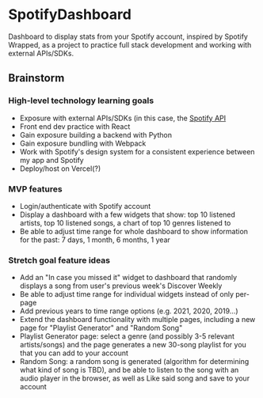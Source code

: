 # SpotifyDashboard
Dashboard to display stats from your Spotify account, inspired by Spotify Wrapped, as a project to practice full stack development and working with external APIs/SDKs.

## Brainstorm
### High-level technology learning goals
- Exposure with external APIs/SDKs (in this case, the [Spotify API](https://developer.spotify.com/)
- Front end dev practice with React
- Gain exposure building a backend with Python
- Gain exposure bundling with Webpack
- Work with Spotify's design system for a consistent experience between my app and Spotify
- Deploy/host on Vercel(?)

### MVP features
- Login/authenticate with Spotify account
- Display a dashboard with a few widgets that show: top 10 listened artists, top 10 listened songs, a chart of top 10 genres listened to
- Be able to adjust time range for whole dashboard to show information for the past: 7 days, 1 month, 6 months, 1 year

### Stretch goal feature ideas
- Add an "In case you missed it" widget to dashboard that randomly displays a song from user's previous week's Discover Weekly
- Be able to adjust time range for individual widgets instead of only per-page
- Add previous years to time range options (e.g. 2021, 2020, 2019...)
- Extend the dashboard functionality with multiple pages, including a new page for "Playlist Generator" and "Random Song"
- Playlist Generator page: select a genre (and possibly 3-5 relevant artists/songs) and the page generates a new 30-song playlist for you that you can add to your account
- Random Song: a random song is generated (algorithm for determining what kind of song is TBD), and be able to listen to the song with an audio player in the browser, as well as Like said song and save to your account
